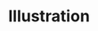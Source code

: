 ---
layout: portfolio
title: Illustration
blurb: Children's Books, Games, Programs...
# FB and Jekyll SEO Tag values
description: My Illustration works, with emphasis on children's books and characters, for diverse applications.
postlinkimage: /assets/images/bg-portfolio-home-01.jpg
# End FB and Jekyll SEO Tag values
hero_tag: illustration
categories: 
    - homepage
    - illustration
pretty_category: Illustration
pretty_title: Illustration 
sort_number: 0
permalink: /portfolio/illustration
images:
    - image_url: /assets/images/portfolio/illustration/i_rainforestguardians_wm.jpg
      image_title: Rainforest Guardians
    - image_url: /assets/images/portfolio/illustration/i_summerfun_wm.jpg
      image_title: Summer Fun
    - image_url: /assets/images/portfolio/illustration/i_schoolprankster_wm.jpg
      image_title: School Prankster
    - image_url: /assets/images/portfolio/illustration/i_rightontune_wm.jpg
      image_title: Right On Tune
    - image_url: /assets/images/portfolio/illustration/i_sunsetchase_wm.jpg
      image_title: Sunset Chase
      image_class: fullwidth
    - image_url: /assets/images/portfolio/illustration/i_smallworld_wm.jpg
      image_title: Small World
    - image_url: /assets/images/portfolio/illustration/i_illustrationworkshop_wm.jpg
      image_title: Slippery Slope
    - image_url: /assets/images/portfolio/illustration/i_kidlit4climate_wm.jpg
      image_title: Kidlit4Climate Poster
    - image_url: /assets/images/portfolio/illustration/i_racefinish_wm.jpg
      image_title: The Race Finish
    - image_url: /assets/images/portfolio/illustration/i_nomoreschool_wm.jpg
      image_title: No More School!
      image_class: fullwidth 
    - image_url: /assets/images/portfolio/illustration/i_smallworld_wm.jpg
      image_title: Small World
    - image_url: /assets/images/portfolio/illustration/i_adventureahead_wm.jpg
      image_title: Adventures Ahead


---